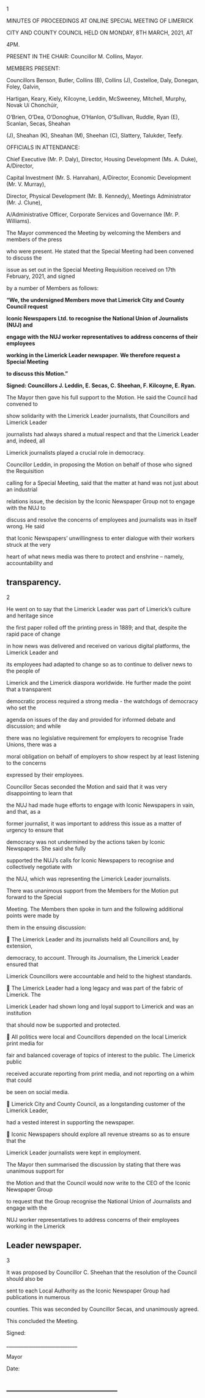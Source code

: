 1

MINUTES OF PROCEEDINGS AT ONLINE SPECIAL MEETING OF LIMERICK

CITY AND COUNTY COUNCIL HELD ON MONDAY, 8TH MARCH, 2021, AT

4PM.

PRESENT IN THE CHAIR:  Councillor M. Collins, Mayor.

MEMBERS PRESENT:

Councillors Benson, Butler, Collins (B), Collins (J), Costelloe, Daly, Donegan, Foley, Galvin,

Hartigan, Keary, Kiely, Kilcoyne, Leddin, McSweeney, Mitchell, Murphy, Novak Uí Chonchúir,

O’Brien, O’Dea, O’Donoghue, O’Hanlon, O’Sullivan, Ruddle, Ryan (E), Scanlan, Secas, Sheahan

(J), Sheahan (K), Sheahan (M), Sheehan (C), Slattery, Talukder, Teefy.

OFFICIALS IN ATTENDANCE:

Chief Executive (Mr. P. Daly), Director, Housing Development (Ms. A. Duke), A/Director,

Capital Investment (Mr. S. Hanrahan), A/Director, Economic Development (Mr. V. Murray),

Director, Physical Development (Mr. B. Kennedy), Meetings Administrator (Mr. J. Clune),

A/Administrative Officer, Corporate Services and Governance (Mr. P. Williams).

The Mayor commenced the Meeting by welcoming the Members and members of the press

who were present. He stated that the Special Meeting had been convened to discuss the

issue as set out in the Special Meeting Requisition received on 17th February, 2021, and signed

by a number of Members as follows:

**“We, the undersigned Members move that Limerick City and County Council request**

**Iconic Newspapers Ltd. to recognise the National Union of Journalists (NUJ) and**

**engage with the NUJ worker representatives to address concerns of their employees**

**working in the Limerick Leader newspaper.** **We therefore request a Special Meeting**

**to discuss this Motion.”**

**Signed: Councillors J. Leddin, E. Secas, C. Sheehan, F. Kilcoyne, E. Ryan.**

The Mayor then gave his full support to the Motion. He said the Council had convened to

show solidarity with the Limerick Leader journalists, that Councillors and Limerick Leader

journalists had always shared a mutual respect and that the Limerick Leader and, indeed, all

Limerick journalists played a crucial role in democracy.

Councillor Leddin, in proposing the Motion on behalf of those who signed the Requisition

calling for a Special Meeting, said that the matter at hand was not just about an industrial

relations issue, the decision by the Iconic Newspaper Group not to engage with the NUJ to

discuss and resolve the concerns of employees and journalists was in itself wrong. He said

that Iconic Newspapers’ unwillingness to enter dialogue with their workers struck at the very

heart of what news media was there to protect and enshrine – namely, accountability and

transparency.
---
2

He went on to say that the Limerick Leader was part of Limerick’s culture and heritage since

the first paper rolled off the printing press in 1889; and that, despite the rapid pace of change

in how news was delivered and received on various digital platforms, the Limerick Leader and

its employees had adapted to change so as to continue to deliver news to the people of

Limerick and the Limerick diaspora worldwide. He further made the point that a transparent

democratic process required a strong media - the watchdogs of democracy who set the

agenda on issues of the day and provided for informed debate and discussion; and while

there was no legislative requirement for employers to recognise Trade Unions, there was a

moral obligation on behalf of employers to show respect by at least listening to the concerns

expressed by their employees.

Councillor Secas seconded the Motion and said that it was very disappointing to learn that

the NUJ had made huge efforts to engage with Iconic Newspapers in vain, and that, as a

former journalist, it was important to address this issue as a matter of urgency to ensure that

democracy was not undermined by the actions taken by Iconic Newspapers. She said she fully

supported the NUJ’s calls for Iconic Newspapers to recognise and collectively negotiate with

the NUJ, which was representing the Limerick Leader journalists.

There was unanimous support from the Members for the Motion put forward to the Special

Meeting. The Members then spoke in turn and the following additional points were made by

them in the ensuing discussion:

 The Limerick Leader and its journalists held all Councillors and, by extension,

democracy, to account. Through its Journalism, the Limerick Leader ensured that

Limerick Councillors were accountable and held to the highest standards.

 The Limerick Leader had a long legacy and was part of the fabric of Limerick. The

Limerick Leader had shown long and loyal support to Limerick and was an institution

that should now be supported and protected.

 All politics were local and Councillors depended on the local Limerick print media for

fair and balanced coverage of topics of interest to the public. The Limerick public

received accurate reporting from print media, and not reporting on a whim that could

be seen on social media.

 Limerick City and County Council, as a longstanding customer of the Limerick Leader,

had a vested interest in supporting the newspaper.

 Iconic Newspapers should explore all revenue streams so as to ensure that the

Limerick Leader journalists were kept in employment.

The Mayor then summarised the discussion by stating that there was unanimous support for

the Motion and that the Council would now write to the CEO of the Iconic Newspaper Group

to request that the Group recognise the National Union of Journalists and engage with the

NUJ worker representatives to address concerns of their employees working in the Limerick

Leader newspaper.
---
3

It was proposed by Councillor C. Sheehan that the resolution of the Council should also be

sent to each Local Authority as the Iconic Newspaper Group had publications in numerous

counties. This was seconded by Councillor Secas, and unanimously agreed.

This concluded the Meeting.

Signed:

\_\_\_\_\_\_\_\_\_\_\_\_\_\_\_\_\_\_\_\_\_\_\_\_\_\_\_\_\_

Mayor

Date:

\_\_\_\_\_\_\_\_\_\_\_\_\_\_\_\_\_\_\_\_\_\_\_\_\_\_\_\_\_
---
